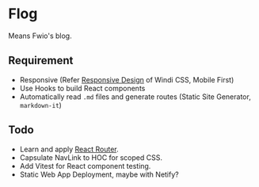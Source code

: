# Flog

Means Fwio's blog.

## Requirement

+ Responsive (Refer [Responsive Design](https://windicss.org/features/responsive-design.html) of Windi CSS, Mobile First)
+ Use Hooks to build React components
+ Automatically read `.md` files and generate routes (Static Site Generator, `markdown-it`)

## Todo

+ Learn and apply [React Router](https://reactrouter.com/docs/en/v6/getting-started/concepts).
+ Capsulate NavLink to HOC for scoped CSS.
+ Add Vitest for React component testing.
+ Static Web App Deployment, maybe with Netify?
